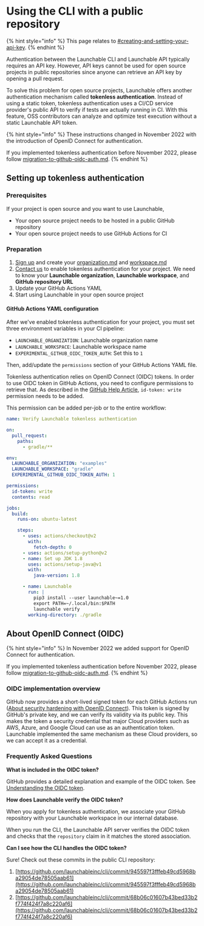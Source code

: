 # Using the CLI with a public repository

{% hint style="info" %}
This page relates to [#creating-and-setting-your-api-key](./#creating-and-setting-your-api-key "mention").
{% endhint %}

Authentication between the Launchable CLI and Launchable API typically requires an API key. However, API keys cannot be used for open source projects in public repositories since anyone can retrieve an API key by opening a pull request.

To solve this problem for open source projects, Launchable offers another authentication mechanism called **tokenless authentication**. Instead of using a static token, tokenless authentication uses a CI/CD service provider's public API to verify if tests are actually running in CI. With this feature, OSS contributors can analyze and optimize test execution without a static Launchable API token.

{% hint style="info" %}
These instructions changed in November 2022 with the introduction of OpenID Connect for authentication.

If you implemented tokenless authentication before November 2022, please follow [migration-to-github-oidc-auth.md](migration-to-github-oidc-auth.md "mention").
{% endhint %}

## Setting up tokenless authentication

### Prerequisites

If your project is open source and you want to use Launchable,

* Your open source project needs to be hosted in a public GitHub repository
* Your open source project needs to use GitHub Actions for CI

### Preparation

1. [Sign up](http://app.launchableinc.com/signup) and create your [organization.md](../../../concepts/organization.md "mention") and [workspace.md](../../../concepts/workspace.md "mention")
2. [Contact us](https://www.launchableinc.com/support) to enable tokenless authentication for your project. We need to know your **Launchable organization**, **Launchable workspace**, and **GitHub repository URL**
3. Update your GitHub Actions YAML
4. Start using Launchable in your open source project

#### GitHub Actions YAML configuration

After we've enabled tokenless authentication for your project, you must set three environment variables in your CI pipeline:

* `LAUNCHABLE_ORGANIZATION`: Launchable organization name
* `LAUNCHABLE_WORKSPACE`: Launchable workspace name
* `EXPERIMENTAL_GITHUB_OIDC_TOKEN_AUTH`: Set this to `1`

Then, add/update the `permissions` section of your GitHub Actions YAML file.

Tokenless authentication relies on OpenID Connect (OIDC) tokens. In order to use OIDC token in GitHub Actions, you need to configure permissions to retrieve that. As described in the [GitHub Help Article](https://docs.github.com/en/actions/deployment/security-hardening-your-deployments/about-security-hardening-with-openid-connect#adding-permissions-settings), `id-token: write` permission needs to be added.

This permission can be added per-job or to the entire workflow:

```yaml
name: Verify Launchable tokenless authentication

on:
  pull_request:
    paths:
      - gradle/**

env:
  LAUNCHABLE_ORGANIZATION: "examples"
  LAUNCHABLE_WORKSPACE: "gradle"
  EXPERIMENTAL_GITHUB_OIDC_TOKEN_AUTH: 1

permissions:
  id-token: write
  contents: read

jobs:
  build:
    runs-on: ubuntu-latest

    steps:
      - uses: actions/checkout@v2
        with:
          fetch-depth: 0
      - uses: actions/setup-python@v2
      - name: Set up JDK 1.8
        uses: actions/setup-java@v1
        with:
          java-version: 1.8

      - name: Launchable
        run: |
          pip3 install --user launchable~=1.0
          export PATH=~/.local/bin:$PATH
          launchable verify
        working-directory: ./gradle
```

## About OpenID Connect (OIDC)

{% hint style="info" %}
In November 2022 we added support for OpenID Connect for authentication.

If you implemented tokenless authentication before November 2022, please follow [migration-to-github-oidc-auth.md](migration-to-github-oidc-auth.md "mention").
{% endhint %}

### OIDC implementation overview

GitHub now provides a short-lived signed token for each GitHub Actions run ([About security hardening with OpenID Connect](https://docs.github.com/en/actions/deployment/security-hardening-your-deployments/about-security-hardening-with-openid-connect)). This token is signed by GitHub's private key, and we can verify its validity via its public key. This makes the token a security credential that major Cloud providers such as AWS, Azure, and Google Cloud can use as an authentication token. Launchable implemented the same mechanism as these Cloud providers, so we can accept it as a credential.

### Frequently Asked Questions

**What is included in the OIDC token?**

GitHub provides a detailed explanation and example of the OIDC token. See [Understanding the OIDC token](https://docs.github.com/en/actions/deployment/security-hardening-your-deployments/about-security-hardening-with-openid-connect#understanding-the-oidc-token).

**How does Launchable verify the OIDC token?**

When you apply for tokenless authentication, we associate your GitHub repository with your Launchable workspace in our internal database.

When you run the CLI, the Launchable API server verifies the OIDC token and checks that the `repository` claim in it matches the stored association.

**Can I see how the CLI handles the OIDC token?**

Sure! Check out these commits in the public CLI repository:

1. [https://github.com/launchableinc/cli/commit/945597f3fffeb49cd5968ba29054de78505aab61](https://github.com/launchableinc/cli/commit/945597f3fffeb49cd5968ba29054de78505aab61)
2. [https://github.com/launchableinc/cli/commit/68b06c01607b43bed33b2f774f424f7a8c220af6](https://github.com/launchableinc/cli/commit/68b06c01607b43bed33b2f774f424f7a8c220af6)
